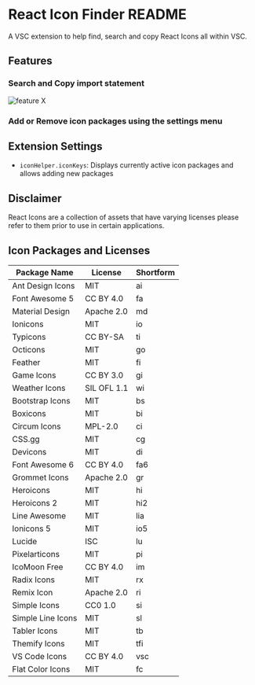 # React Icon Finder README

A VSC extension to help find, search and copy React Icons all within VSC.

## Features
### Search and Copy import statement
![feature X](https://i.imgur.com/UoRqBfG.gif)
### Add or Remove icon packages using the settings menu 

## Extension Settings

* `iconHelper.iconKeys`: Displays currently active icon packages and allows adding new packages

## Disclaimer
React Icons are a collection of assets that have varying licenses please refer to them prior to use in certain applications.
## Icon Packages and Licenses

| Package Name       | License    | Shortform |
|--------------------|------------|-----------|
| Ant Design Icons   | MIT        | ai        |
| Font Awesome 5     | CC BY 4.0  | fa        |
| Material Design    | Apache 2.0 | md        |
| Ionicons           | MIT        | io        |
| Typicons           | CC BY-SA   | ti        |
| Octicons           | MIT        | go        |
| Feather            | MIT        | fi        |
| Game Icons         | CC BY 3.0  | gi        |
| Weather Icons      | SIL OFL 1.1| wi        |
| Bootstrap Icons    | MIT        | bs        |
| Boxicons           | MIT        | bi        |
| Circum Icons       | MPL-2.0    | ci        |
| CSS.gg             | MIT        | cg        |
| Devicons           | MIT        | di        |
| Font Awesome 6     | CC BY 4.0  | fa6       |
| Grommet Icons      | Apache 2.0 | gr        |
| Heroicons          | MIT        | hi        |
| Heroicons 2        | MIT        | hi2       |
| Line Awesome       | MIT        | lia       |
| Ionicons 5         | MIT        | io5       |
| Lucide             | ISC        | lu        |
| Pixelarticons      | MIT        | pi        |
| IcoMoon Free       | CC BY 4.0  | im        |
| Radix Icons        | MIT        | rx        |
| Remix Icon         | Apache 2.0 | ri        |
| Simple Icons       | CC0 1.0    | si        |
| Simple Line Icons  | MIT        | sl        |
| Tabler Icons       | MIT        | tb        |
| Themify Icons      | MIT        | tfi       |
| VS Code Icons      | CC BY 4.0  | vsc       |
| Flat Color Icons   | MIT        | fc        |